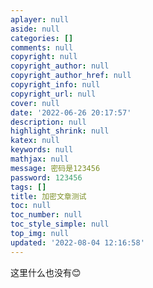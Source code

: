 ```yaml
---
aplayer: null
aside: null
categories: []
comments: null
copyright: null
copyright_author: null
copyright_author_href: null
copyright_info: null
copyright_url: null
cover: null
date: '2022-06-26 20:17:57'
description: null
highlight_shrink: null
katex: null
keywords: null
mathjax: null
message: 密码是123456
password: 123456
tags: []
title: 加密文章测试
toc: null
toc_number: null
toc_style_simple: null
top_img: null
updated: '2022-08-04 12:16:58'
---
```

这里什么也没有😊
